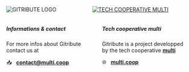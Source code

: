 <div class="columns is-multiline is-8 is-centered is-vcentered mt-6">

  <!-- IMAGES -->
  <div class="column is-half has-text-centered">
    <img
      src="https://raw.githubusercontent.com/multi-coop/gitribute-documentation-content/main/images/logo_GITRIBUTE_title.png"
      alt="GITRIBUTE LOGO"
    />
  </div>
  <div class="column is-half has-text-centered">
    <a class=""
      href="https://www.multi.coop/"
      target="_blank">
      <img
        src="https://raw.githubusercontent.com/multi-coop/gitribute-documentation-content/main/images/logos/logo-multi-003.png"
        alt="TECH COOPERATIVE MULTI"
      />
    </a>
    </p>
  </div>
</div>

<!-- TEXTS -->
<div class="columns is-multiline is-8 is-centered mb-6">
  <div class="column is-half has-text-centered">
    <h5 class="has-text-centered pt-5 is-italic">
      Informations & contact
    </h5>
    <p class="has-text-centered">
      For more infos about Gitribute <br>
      contact us at
    </p>
    <p class="has-text-centered is-size-4 mt-6">
      📥 &nbsp;
      <a href="mailto:contact@multi.coop">
        <b>contact@multi.coop</b>
      </a>
    </p>
  </div>
  <div class="column is-half has-text-centered">
    <h5 class="has-text-centered pt-5 is-italic">
      Tech cooperative multi
    </h5>
    <p class="has-text-centered">
      Gitribute is a project developped<br>
      by the tech cooperative 
      <a href="https://multi.coop" target="_blank">
        <b>multi</b>
      </a>
    </p>
    <p class="has-text-centered is-size-4 mt-6">
      🌐 &nbsp;
      <a href="https://multi.coop" target="_blank">
        <b>multi.coop</b>
      </a>
    </p>
  </div>
</div>
